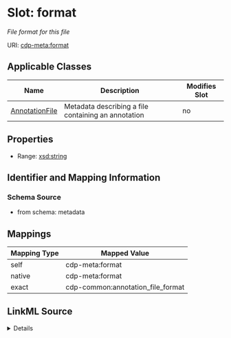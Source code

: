 

# Slot: format


_File format for this file_



URI: [cdp-meta:format](metadataformat)



<!-- no inheritance hierarchy -->





## Applicable Classes

| Name | Description | Modifies Slot |
| --- | --- | --- |
| [AnnotationFile](AnnotationFile.md) | Metadata describing a file containing an annotation |  no  |







## Properties

* Range: [xsd:string](http://www.w3.org/2001/XMLSchema#string)





## Identifier and Mapping Information







### Schema Source


* from schema: metadata




## Mappings

| Mapping Type | Mapped Value |
| ---  | ---  |
| self | cdp-meta:format |
| native | cdp-meta:format |
| exact | cdp-common:annotation_file_format |




## LinkML Source

<details>
```yaml
name: format
description: File format for this file
from_schema: metadata
exact_mappings:
- cdp-common:annotation_file_format
rank: 1000
alias: format
owner: AnnotationFile
domain_of:
- AnnotationFile
range: string
inlined: true
inlined_as_list: true

```
</details>
